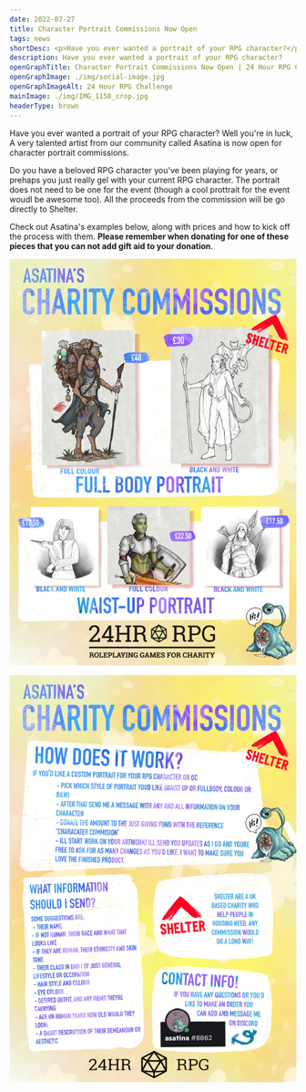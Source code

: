 ```yaml
---
date: 2022-07-27
title: Character Portrait Commissions Now Open
tags: news
shortDesc: <p>Have you ever wanted a portrait of your RPG character?</p>
description: Have you ever wanted a portrait of your RPG character?
openGraphTitle: Character Portrait Commissions Now Open | 24 Hour RPG Challenge 2022
openGraphImage: ./img/social-image.jpg
openGraphImageAlt: 24 Hour RPG Challenge
mainImage: ./img/IMG_1158_crop.jpg
headerType: brown
---
```


Have you ever wanted a portrait of your RPG character? Well you're in luck, A very talented artist from our community called Asatina is now open for character portrait commissions.

Do you have a beloved RPG character you've been playing for years, or prehaps you just really gel with your current RPG character. The portrait does not need to be one for the event (though a cool prottrait for the event woudl be awesome too). All the proceeds from the commission will be go directly to Shelter.

Check out Asatina's examples below, along with prices and how to kick off the process with them. **Please remember when donating for one of these pieces that you can not add gift aid to your donation**.

![commission sheet one](/img/IMG_1158.jpg)

![commission sheet two](/img/IMG_1202.jpg)
